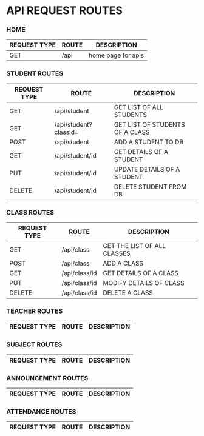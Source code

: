 # API REQUEST ROUTES
### HOME
REQUEST TYPE | ROUTE | DESCRIPTION
-------------|-------|------------
GET | /api | home page for apis
### STUDENT ROUTES
REQUEST TYPE | ROUTE | DESCRIPTION
-------------|-------|------------
GET | /api/student | GET LIST OF ALL STUDENTS
GET | /api/student?classId=<ObjectId> | GET LIST OF STUDENTS OF A CLASS
POST | /api/student | ADD A STUDENT TO DB
GET | /api/student/id | GET DETAILS OF A STUDENT
PUT | /api/student/id | UPDATE DETAILS OF A STUDENT
DELETE | /api/student/id | DELETE STUDENT FROM DB
### CLASS ROUTES
REQUEST TYPE | ROUTE | DESCRIPTION
-------------|-------|------------
GET | /api/class | GET THE LIST OF ALL CLASSES
POST | /api/class | ADD A CLASS
GET | /api/class/id | GET DETAILS OF A CLASS
PUT | /api/class/id | MODIFY DETAILS OF CLASS
DELETE | /api/class/id | DELETE A CLASS
### TEACHER ROUTES
REQUEST TYPE | ROUTE | DESCRIPTION
-------------|-------|------------
### SUBJECT ROUTES
REQUEST TYPE | ROUTE | DESCRIPTION
-------------|-------|------------
### ANNOUNCEMENT ROUTES
REQUEST TYPE | ROUTE | DESCRIPTION
-------------|-------|------------
### ATTENDANCE ROUTES
REQUEST TYPE | ROUTE | DESCRIPTION
-------------|-------|------------